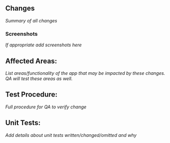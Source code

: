 ## Changes
_Summary of all changes_
### Screenshots
_If appropriate add screenshots here_

## Affected Areas:
_List areas/functionality of the app that may be impacted by these changes. QA will test these areas as well._

## Test Procedure:
_Full procedure for QA to verify change_

## Unit Tests:
_Add details about unit tests written/changed/omitted and why_
